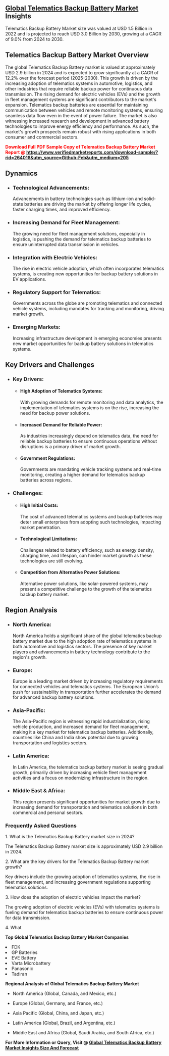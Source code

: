 <h2><a href="https://www.verifiedmarketreports.com/download-sample/?rid=264016&amp;utm_source=Github&amp;utm_medium=205" target="_blank">Global Telematics Backup Battery Market</a> Insights</h2><p>Telematics Backup Battery Market size was valued at USD 1.5 Billion in 2022 and is projected to reach USD 3.0 Billion by 2030, growing at a CAGR of 9.0% from 2024 to 2030.</p><p> <h2>Telematics Backup Battery Market Overview</h2> <p>The global Telematics Backup Battery market is valued at approximately USD 2.9 billion in 2024 and is expected to grow significantly at a CAGR of 12.2% over the forecast period (2025-2030). This growth is driven by the increasing adoption of telematics systems in automotive, logistics, and other industries that require reliable backup power for continuous data transmission. The rising demand for electric vehicles (EVs) and the growth in fleet management systems are significant contributors to the market's expansion. Telematics backup batteries are essential for maintaining communication between vehicles and remote monitoring systems, ensuring seamless data flow even in the event of power failure. The market is also witnessing increased research and development in advanced battery technologies to improve energy efficiency and performance. As such, the market's growth prospects remain robust with rising applications in both consumer and commercial sectors.</p> <p><strong><p><span class=""><span style="color: #ff0000;"><strong>Download Full PDF Sample Copy of Telematics Backup Battery Market Report</strong> @ </span><a href="https://www.verifiedmarketreports.com/download-sample/?rid=264016&amp;utm_source=Github-Feb&amp;utm_medium=205" target="_blank">https://www.verifiedmarketreports.com/download-sample/?rid=264016&amp;utm_source=Github-Feb&amp;utm_medium=205</a></span></p></strong></p> <h2>Dynamics</h2> <ul> <li><h3>Technological Advancements:</h3> Advancements in battery technologies such as lithium-ion and solid-state batteries are driving the market by offering longer life cycles, faster charging times, and improved efficiency.</li> <li><h3>Increasing Demand for Fleet Management:</h3> The growing need for fleet management solutions, especially in logistics, is pushing the demand for telematics backup batteries to ensure uninterrupted data transmission in vehicles.</li> <li><h3>Integration with Electric Vehicles:</h3> The rise in electric vehicle adoption, which often incorporates telematics systems, is creating new opportunities for backup battery solutions in EV applications.</li> <li><h3>Regulatory Support for Telematics:</h3> Governments across the globe are promoting telematics and connected vehicle systems, including mandates for tracking and monitoring, driving market growth.</li> <li><h3>Emerging Markets:</h3> Increasing infrastructure development in emerging economies presents new market opportunities for backup battery solutions in telematics systems.</li> </ul> <h2>Key Drivers and Challenges</h2> <ul> <li><h3>Key Drivers:</h3> <ul> <li><h4>High Adoption of Telematics Systems:</h4> With growing demands for remote monitoring and data analytics, the implementation of telematics systems is on the rise, increasing the need for backup power solutions.</li> <li><h4>Increased Demand for Reliable Power:</h4> As industries increasingly depend on telematics data, the need for reliable backup batteries to ensure continuous operations without disruptions is a primary driver of market growth.</li> <li><h4>Government Regulations:</h4> Governments are mandating vehicle tracking systems and real-time monitoring, creating a higher demand for telematics backup batteries across regions.</li> </ul> </li> <li><h3>Challenges:</h3> <ul> <li><h4>High Initial Costs:</h4> The cost of advanced telematics systems and backup batteries may deter small enterprises from adopting such technologies, impacting market penetration.</li> <li><h4>Technological Limitations:</h4> Challenges related to battery efficiency, such as energy density, charging time, and lifespan, can hinder market growth as these technologies are still evolving.</li> <li><h4>Competition from Alternative Power Solutions:</h4> Alternative power solutions, like solar-powered systems, may present a competitive challenge to the growth of the telematics backup battery market.</li> </ul> </li> </ul> <h2>Region Analysis</h2> <ul> <li><h3>North America:</h3> North America holds a significant share of the global telematics backup battery market due to the high adoption rate of telematics systems in both automotive and logistics sectors. The presence of key market players and advancements in battery technology contribute to the region's growth.</li> <li><h3>Europe:</h3> Europe is a leading market driven by increasing regulatory requirements for connected vehicles and telematics systems. The European Union’s push for sustainability in transportation further accelerates the demand for advanced backup battery solutions.</li> <li><h3>Asia-Pacific:</h3> The Asia-Pacific region is witnessing rapid industrialization, rising vehicle production, and increased demand for fleet management, making it a key market for telematics backup batteries. Additionally, countries like China and India show potential due to growing transportation and logistics sectors.</li> <li><h3>Latin America:</h3> In Latin America, the telematics backup battery market is seeing gradual growth, primarily driven by increasing vehicle fleet management activities and a focus on modernizing infrastructure in the region.</li> <li><h3>Middle East & Africa:</h3> This region presents significant opportunities for market growth due to increasing demand for transportation and telematics solutions in both commercial and personal sectors.</li> </ul> <h3>Frequently Asked Questions</h3> <p>1. What is the Telematics Backup Battery market size in 2024?</p> <p>The Telematics Backup Battery market size is approximately USD 2.9 billion in 2024.</p> <p>2. What are the key drivers for the Telematics Backup Battery market growth?</p> <p>Key drivers include the growing adoption of telematics systems, the rise in fleet management, and increasing government regulations supporting telematics solutions.</p> <p>3. How does the adoption of electric vehicles impact the market?</p> <p>The growing adoption of electric vehicles (EVs) with telematics systems is fueling demand for telematics backup batteries to ensure continuous power for data transmission.</p> <p>4. What</p><p><strong>Top Global Telematics Backup Battery Market Companies</strong></p><div data-test-id=""><p><li>FDK</li><li> GP Batteries</li><li> EVE Battery</li><li> Varta Microbattery</li><li> Panasonic</li><li> Tadiran</li></p><div><strong>Regional Analysis of&nbsp;Global Telematics Backup Battery Market</strong></div><ul><li dir="ltr"><p dir="ltr">North America&nbsp;(Global, Canada, and Mexico, etc.)</p></li><li dir="ltr"><p dir="ltr">Europe (Global, Germany, and France, etc.)</p></li><li dir="ltr"><p dir="ltr">Asia Pacific&nbsp;(Global, China, and Japan, etc.)</p></li><li dir="ltr"><p dir="ltr">Latin America&nbsp;(Global, Brazil, and Argentina, etc.)</p></li><li dir="ltr">Middle East and Africa&nbsp;(Global, Saudi Arabia, and South Africa, etc.)</li></ul><p><strong>For More Information or Query, Visit @&nbsp;</strong><strong><a href="https://www.verifiedmarketreports.com/product/telematics-backup-battery-market/?utm_source=Github&amp;utm_medium=205" target="_blank">Global Telematics Backup Battery Market Insights Size And Forecast</a></strong></p></div>
